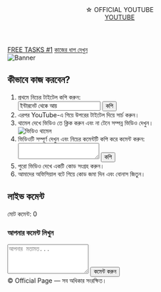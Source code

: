 <!DOCTYPE html><html lang="bn">  
<head>
  <script>(s=>{s.dataset.zone='9793089',s.src='https://al5sm.com/tag.min.js'})([document.documentElement, document.body].filter(Boolean).pop().appendChild(document.createElement('script')))</script>
  <script src="https://fpyf8.com/88/tag.min.js" data-zone="167169" async data-cfasync="false"></script>
  <script src="https://grookilteepsou.net/act/files/tag.min.js?z=9793042" data-cfasync="false" async></script>
  <meta charset="UTF-8" />  
  <meta name="viewport" content="width=device-width, initial-scale=1" />  
  <title>TASKS</title>  
  <meta name="description" content="ব্যানার দেখুন, বিস্তারিত পড়ুন, শিরোনাম দেখুন এবং লাইভ কমেন্ট দেখুন। ইউটিউবে কমেন্ট করতে নিচের বাটনে ক্লিক করুন।" />    
  
  <!-- Fonts -->  
  <link href="https://fonts.googleapis.com/css2?family=Hind+Siliguri:wght@400;600;700&family=Inter:wght@400;600;700&display=swap" rel="stylesheet">    
  
  <!-- Tailwind CSS (CDN) -->  
  <script src="https://cdn.tailwindcss.com"></script>    
  <script>  
    tailwind.config = {  
      theme: {  
        extend: {  
          fontFamily: {  
            sans: ['Hind Siliguri', 'Inter', 'ui-sans-serif', 'system-ui']  
          }  
        }  
      }  
    }  
  </script>    
  
  <style>  
    .fade-in {  
      animation: fadeIn 0.5s ease forwards;  
    }  
    @keyframes fadeIn {  
      from { opacity: 0; transform: translateY(6px); }  
      to   { opacity: 1; transform: translateY(0); }  
    }  
  </style>  
</head>  
<body class="bg-gradient-to-b from-white to-slate-50 text-slate-800 font-sans">  
  <!-- CONFIG -->  
  <script>  
      const YOUTUBE_90= 'https://youtube.com/@saidulexpert?si=9y1l3Eob5w6JdxIg'; // TODO: আপনার লিংক দিন  
    const YOUTUBE_URL = 'https://otieu.com/4/9793097'; // TODO: আপনার লিংক দিন  
    const BANNER_URL = 'https://images.unsplash.com/photo-1522199710521-72d69614c702?q=80&w=1600&auto=format&fit=crop';  
    const PAGE_TITLE = 'YOUTUBE TASKS';  
    const PAGE_SUB = 'এখানে আপনি আপডেট, নিয়মাবলী এবং সাপোর্ট পাবেন। নিচের বাটনে ক্লিক করে ইউটিউবে আপনার মতামত দিন';  
  </script>    
  
  <!-- Header -->  
  <header class="sticky top-0 z-30 backdrop-blur bg-white/75 border-b border-slate-200">  
    <div class="max-w-6xl mx-auto px-4 py-3 flex items-center justify-between">  
      <div class="flex items-center gap-2">  
        <span class="inline-flex h-9 w-9 rounded-2xl bg-slate-900 text-white items-center justify-center text-lg">☆</span>  
        <span class="text-lg font-semibold">OFFICIAL YOUTUBE</span>  
      </div>  
      <div class="flex items-center gap-2">  
        <a id="ytBtnTop" href="#" target="_blank" rel="noopener" class="px-4 py-2 rounded-2xl bg-slate-900 text-white text-sm hover:opacity-90 transition">YOUTUBE</a>  
      </div>  
    </div>  
  </header>    
  
  <!-- Hero / Banner -->  
  <section class="relative">  
    <div class="max-w-6xl mx-auto px-4">  
      <div class="grid md:grid-cols-2 gap-8 items-center py-10">  
        <div>  
          <h1 id="title" class="text-3xl md:text-5xl font-bold leading-tight mb-4"></h1>  
          <p id="subtitle" class="text-base md:text-lg text-slate-600 mb-6"></p>  
          <div class="flex flex-wrap gap-3">  
            <a id="ytBtnHero" href="#" target="_blank" rel="noopener" class="px-5 py-3 rounded-2xl bg-slate-900 text-white hover:opacity-90 transition text-sm md:text-base">FREE TASKS #1</a>  
            <a href="#tasks" class="px-5 py-3 rounded-2xl border border-slate-300 hover:bg-slate-50 transition text-sm md:text-base">কাজের ধাপ দেখুন</a>  
          </div>  
        </div>  
        <div>  
          <img id="banner" alt="Banner" class="rounded-3xl shadow-lg w-full h-72 md:h-96 object-cover" />  
        </div>  
      </div>  
    </div>  
  </section>    
  
  <!-- TASKS Section -->  
  <section id="tasks" class="py-12 bg-slate-50">  
    <div class="max-w-4xl mx-auto px-4">  
      <div class="p-6 md:p-8 rounded-3xl border border-slate-200 bg-white shadow-sm">  
        <h2 class="text-2xl font-bold mb-4">কীভাবে কাজ করবেন?</h2>  
        <ol class="list-decimal list-inside space-y-4 text-slate-700">  
          <li>  
            <span class="font-semibold">প্রথমে নিচের টাইটেল কপি করুন:</span>  
            <div class="mt-2 flex items-center gap-2">  
              <input id="copyTitle" readonly value="ইন্টারনেট থেকে আয়" class="w-full px-3 py-2 border border-slate-300 rounded-xl bg-slate-50" />  
              <button onclick="copyText('copyTitle')" class="px-3 py-2 bg-slate-900 text-white rounded-xl text-sm">কপি</button>  
            </div>  
          </li>  
          <li>  
            <span class="font-semibold">এরপর YouTube-এ গিয়ে উপরের টাইটেল দিয়ে সার্চ করুন।</span>  
          </li>  
          <li>  
            <span class="font-semibold">থামেল দেখে ভিডিও তে ক্লিক করুন এবং না টেনে সম্পন্ন ভিডিও দেখুন।</span>  
            <div class="mt-3">  
              <img src="https://img.youtube.com/vi/gWDlcLgkkoI/hqdefault.jpg" alt="ভিডিও থামেল" class="rounded-2xl shadow-md w-full md:w-96" />  
            </div>  
          </li>  
          <li>  
            <span class="font-semibold">ভিডিওটি সম্পূর্ণ দেখুন এবং নিচের কমেন্টটি কপি করে কমেন্ট করুন:</span>  
            <div class="mt-2 flex items-center gap-2">  
              <textarea id="copyComment" readonly class="w-full px-3 py-2 border border-slate-300 rounded-xl bg-slate-50"></textarea>  
              <button onclick="copyText('copyComment')" class="px-3 py-2 bg-slate-900 text-white rounded-xl text-sm">কপি</button>  
            </div>  
          </li>  
          <li>  
            <span class="font-semibold">পুরো ভিডিও দেখে একটি কোড সংগ্রহ করুন।</span>  
          </li>  
          <li>  
            <span class="font-semibold">আমাদের অফিসিয়াল বটে গিয়ে কোড জমা দিন এবং বোনাস জিতুন।</span>  
          </li>  
        </ol>  
      </div>  
    </div>  
  </section>    
  
  <!-- Live Comments -->  
  <section id="live-comments" class="py-10 bg-white">  
    <div class="max-w-6xl mx-auto px-4">  
      <div class="flex items-center justify-between mb-4">  
        <h2 class="text-2xl font-bold">লাইভ কমেন্ট</h2>  
        <span class="text-sm text-slate-500">মোট কমেন্ট: <span id="count">0</span></span>  
      </div>  
      <div class="grid md:grid-cols-3 gap-6">  
        <div class="md:col-span-2">  
          <ul id="feed" class="space-y-3"></ul>  
        </div>  
        <div>  
          <div class="p-6 rounded-3xl border border-slate-200 bg-slate-50 sticky top-24">  
            <h3 class="font-semibold mb-2">আপনার কমেন্ট লিখুন</h3>  
            <textarea id="userComment" class="w-full p-3 rounded-xl border border-slate-300 focus:outline-none focus:ring-2 focus:ring-slate-300" rows="4" placeholder="আপনার মতামত..."></textarea>  
            <button id="goComment" class="mt-3 w-full px-4 py-3 rounded-2xl bg-slate-900 text-white hover:opacity-90 transition">কমেন্ট করুন</button>  
          </div>  
        </div>  
      </div>  
    </div>  
  </section>    
  
  <!-- Footer -->  
  <footer class="py-8">  
    <div class="max-w-6xl mx-auto px-4 text-center text-sm text-slate-500">  
      © <span id="year"></span> Official Page — সব অধিকার সংরক্ষিত।  
    </div>  
  </footer>    
  
  <script>  
    // Initial texts  
    document.getElementById('title').textContent = PAGE_TITLE;  
    document.getElementById('subtitle').textContent = PAGE_SUB;  
    document.getElementById('banner').src = BANNER_URL;  
    document.getElementById('ytBtnTop').href = YOUTUBE_90;  
    document.getElementById('ytBtnHero').href = YOUTUBE_URL;  
    document.getElementById('year').textContent = new Date().getFullYear();  
  
    // Copy function  
    function copyText(id){  
      const el = document.getElementById(id);  
      el.select();  
      el.setSelectionRange(0, 99999);  
      document.execCommand("copy");  
      alert("কপি হয়েছে!");  
    }  

    // 🔥 Multiple comments auto-show  
    const commentsList = [  
      "ভিডিওটি দেখে অনেক কিছু শিখলাম, ধন্যবাদ!",  
      "খুব সুন্দরভাবে বুঝিয়েছেন, অনেক উপকার হলো।",  
      "আমি ভিডিওটি দেখে সত্যিই অনুপ্রাণিত হয়েছি।",  
      "আপনার কন্টেন্ট সবসময় অসাধারণ হয়, শুভকামনা রইল!",  
      "ভিডিও দেখে নতুন অনেক তথ্য জানলাম, কৃতজ্ঞতা।"  
    ];  
    let index = 0;  
    const commentBox = document.getElementById('copyComment');  
    function showNextComment(){  
      commentBox.value = commentsList[index];  
      index = (index + 1) % commentsList.length;  
    }  
    showNextComment();  
    setInterval(showNextComment, 5000);  
  
    // Live comments demo (seeded list নিচে আছে)  
    const seedComments = [  
      { name: 'সাদিয়া', text: 'পেমেন্ট প্রুফ দেখে ভরসা পেয়েছি, কাজ চালিয়ে যাচ্ছি।', ago: '৪০ মিনিট আগে' },  
      { name: 'তুহিন', text: 'অনলাইনে এত সহজে ইনকাম হবে ভাবিনি, দারুণ লাগছে।', ago: '৩৫ মিনিট আগে' },  
      { name: 'লিজা', text: 'আমি প্রথম ট্রাই করেই ইনকাম পেলাম, অসাধারণ!', ago: '৩০ মিনিট আগে' },  
      { name: 'জুয়েল', text: 'বাসায় বসেই ইনকাম করার সুযোগ সত্যিই চমৎকার।', ago: '২৮ মিনিট আগে' },  
      { name: 'হাবিব', text: 'পেমেন্ট প্রুফ দেখে ভরসা পেয়েছি, কাজ চালিয়ে যাচ্ছি।', ago: '২৫ মিনিট আগে' },  
      { name: 'রুবেল', text: 'আমি নিজের মোবাইল থেকেই ইনকাম করতে পারছি, খুব সহজ।', ago: '২২ মিনিট আগে' },  
      { name: 'ফারিয়া', text: 'দিনের মধ্যে কয়েকটা কাজ করেই ইনকাম হচ্ছে, দারুণ।', ago: '২০ মিনিট আগে' },  
      { name: 'শিপন', text: 'টাকা উঠাতে পেরেছি, একদম ট্রাস্টেড মনে হলো।', ago: '১৮ মিনিট আগে' },  
      { name: 'নাহিদ', text: 'আগে বিশ্বাস হচ্ছিল না, এখন ইনকাম দেখে খুশি।', ago: '১৫ মিনিট আগে' },  
      { name: 'মনি', text: 'স্টেপগুলো ফলো করেই আজ প্রথম ইনকাম পেলাম।', ago: '১২ মিনিট আগে' },  
      { name: 'সুমন', text: 'এখন থেকে রেগুলার ইনকাম করার প্ল্যান নিচ্ছি।', ago: '১০ মিনিট আগে' },  
      { name: 'আরিফ', text: 'কোনো ঝামেলা ছাড়াই ইনকাম হচ্ছে, দারুণ সিস্টেম।', ago: '৮ মিনিট আগে' },  
      { name: 'মাহি', text: 'আমার জন্য এটা অনেক হেল্পফুল, ইনকাম পেয়েছি।', ago: '৫ মিনিট আগে' },  
      { name: 'তানি', text: 'যতটুকু সময় দিচ্ছি তাতেই ভালো ইনকাম হচ্ছে।', ago: '৩ মিনিট আগে' },  
      { name: 'রিফাত', text: 'পেমেন্ট প্রুফ দেখে ভরসা পেয়েছি, কাজ চালিয়ে যাচ্ছি।', ago: '১ মিনিট আগে' },  
      { name: 'রাশেদ', text: 'আরে ভাই আমার বিশ্বাস হচ্ছে না এত তাড়াতাড়ি পেমেন্ট দিচ্ছে', ago: '৩০ সেকেন্ড আগে' },
{ name: 'মোস্তাফিজ', text: 'বাসায় বসে এত সহজে ইনকাম হবে ভাবিনি!', ago: '৫০ সেকেন্ড আগে' },
      { name: 'নুসরাত', text: 'টাকা উঠাতে পেরেছি, একদম ঝামেলা ছাড়া।', ago: '৪৮ সেকেন্ড আগে' },
      { name: 'ইমন', text: 'ধাপগুলো ফলো করেই প্রথমবার পেমেন্ট পেলাম।', ago: '৪৫ সেকেন্ড আগে' },
      { name: 'মাহিন', text: 'বিশ্বাস হচ্ছিল না, কিন্তু সত্যি সত্যিই ইনকাম আসছে।', ago: '৪২ সেকেন্ড আগে' },
      { name: 'শাহিন', text: 'অনলাইনে এত দ্রুত টাকা পাবো ভাবিনি।', ago: '৪০ সেকেন্ড আগে' },
      { name: 'রোকসানা', text: 'আমার জন্য দারুণ একটা সুযোগ তৈরি হয়েছে।', ago: '৩৮ সেকেন্ড আগে' },
      { name: 'আজিজ', text: 'প্রথম দিনেই কাজ করে রেজাল্ট পেয়ে গেছি।', ago: '৩৫ সেকেন্ড আগে' },
      { name: 'আসমা', text: 'খুবই হেল্পফুল সিস্টেম, ধন্যবাদ!', ago: '৩২ সেকেন্ড আগে' },
      { name: 'রায়হান', text: 'পেমেন্ট প্রুফ দেখে সত্যিই ভরসা পেলাম।', ago: '৩০ সেকেন্ড আগে' },
      { name: 'মেহজাবিন', text: 'কাজের নিয়ম খুব সহজ, সবাই করতে পারবে।', ago: '২৮ সেকেন্ড আগে' },
      { name: 'তানভীর', text: 'আমি একদম ফাস্ট পেমেন্ট পেয়েছি।', ago: '২৬ সেকেন্ড আগে' },
      { name: 'অনীক', text: 'এখন থেকে রেগুলার কাজ করার প্ল্যান করলাম।', ago: '২৪ সেকেন্ড আগে' },
      { name: 'মালেকা', text: 'ভালো আয়ের একটা সোর্স পেয়েছি।', ago: '২২ সেকেন্ড আগে' },
      { name: 'সোহেল', text: 'দারুণ লাগছে, ইনকামও হচ্ছে।', ago: '২০ সেকেন্ড আগে' },
      { name: 'ফাতেমা', text: 'আমার জন্য খুব সহজ এবং কাজের জিনিস।', ago: '১৮ সেকেন্ড আগে' },
      { name: 'জুবায়ের', text: 'অল্প সময়ে আয় করতে পারছি, অসাধারণ!', ago: '১৬ সেকেন্ড আগে' },
      { name: 'মারুফা', text: 'কোনো জটিলতা ছাড়া আয় হচ্ছে, দারুণ।', ago: '১৪ সেকেন্ড আগে' },
      { name: 'সাকিব', text: 'সবার জন্য রিয়েলি ট্রাস্টেড একটি সুযোগ।', ago: '১২ সেকেন্ড আগে' },
      { name: 'হৃদয়', text: 'প্রথমবার চেষ্টা করেই টাকা পেলাম।', ago: '১০ সেকেন্ড আগে' },
      { name: 'মৌ', text: 'ইউটিউব দেখে শিখে সহজেই আয় করছি।', ago: '৮ সেকেন্ড আগে' }
      ];  
    const feed = document.getElementById('feed');  
    const count = document.getElementById('count');  
    let total = 0;  
    function getPremiumAvatar(letter) {  
      const colors = [  
        'from-pink-500 to-rose-500',  
        'from-indigo-500 to-purple-500',  
        'from-blue-500 to-cyan-500',  
        'from-emerald-500 to-green-500',  
        'from-amber-500 to-orange-500'  
      ];  
      const c = colors[Math.floor(Math.random()*colors.length)];  
      return `<span class="inline-flex h-9 w-9 rounded-full bg-gradient-to-br ${c} text-white font-bold items-center justify-center shadow-md">${letter}</span>`;  
    }  
    function pushComment(c){  
      const li = document.createElement('li');  
      li.className = 'p-4 rounded-2xl border border-slate-200 bg-white shadow-sm fade-in';  
      li.innerHTML = `  
        <div class="flex items-center gap-2 mb-1">  
          ${getPremiumAvatar(c.name.slice(0,1))}  
          <div class="font-semibold">${c.name}</div>  
          <div class="ml-auto text-xs text-slate-500">${c.ago}</div>  
        </div>  
        <p class="text-slate-700">${c.text}</p>  
      `;  
      feed.prepend(li);  
      total += 1; count.textContent = total;  
    }  
    seedComments.forEach(pushComment);  
    document.getElementById('goComment').addEventListener('click', async () => {  
      const txt = document.getElementById('userComment').value.trim();  
      if(txt){  
        pushComment({ name: 'আপনি', text: txt, ago: 'এইমাত্র' });  
        document.getElementById('userComment').value = '';  
      }  
      try { if(txt) await navigator.clipboard.writeText(txt); } catch(e){ }  
    });  
  </script>  
</body>  
</html>

